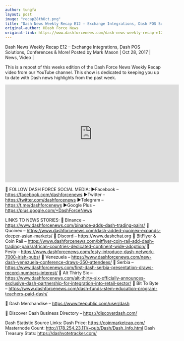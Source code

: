 ```yaml
---
author: tungfa
layout: post
image: "recap28thOct.png"
title: "Dash News Weekly Recap E12 – Exchange Integrations, Dash POS Solutions, Conferences & More!"
original-author: HDash Force News
original-link: https://www.dashforcenews.com/dash-news-weekly-recap-e12-exchange-integrations-dash-pos-solutions-conferences/
---
```


Dash News Weekly Recap E12 – Exchange Integrations, Dash POS Solutions, Conferences & More!
Posted by Mark Mason | Oct 28, 2017 | News, Video |     


This is a repost of this weeks edition of the Dash Force News Weekly Recap video from our YouTube channel. This show is dedicated to keeping you up to date with Dash news highlights from the past week.

<iframe width="560" height="315" src="https://www.youtube.com/embed/MWB-a1XXRFk" frameborder="0" gesture="media" allowfullscreen></iframe>

🚨 FOLLOW DASH FORCE SOCIAL MEDIA:
►Facebook – https://facebook.com/dashforcenews
►Twitter – https://twitter.com/dashforcenews
►Telegram – https://t.me/dashforcenews
►Google Plus – https://plus.google.com/+DashForceNews

LINKS TO NEWS STORIES:
🚩 Binance –https://www.dashforcenews.com/binance-adds-dash-trading-pairs/
🚩 Quoinex – https://www.dashforcenews.com/dash-added-quoinex-expands-deeper-asian-markets/
🚩 Discord – https://www.dashchat.org
🚩 BitFlyer & Coin Rail – https://www.dashforcenews.com/bitflyer-coin-rail-add-dash-trading-pairs/african-countries-dedicated-continent-wide-adoption/
🚩 Festy – https://www.dashforcenews.com/festy-introduce-dash-network-7000-irish-pubs/
🚩 Venezuela – https://www.dashforcenews.com/new-dash-venezuela-conference-draws-350-attendees/
🚩 Serbia – https://www.dashforcenews.com/first-dash-serbia-presentation-draws-record-numbers-interest/
🚩 Alt Thirty Six – https://www.dashforcenews.com/alt-thirty-six-officially-announces-exclusive-dash-partnership-for-integration-into-retail-sector/
🚩 Bit To Byte – https://www.dashforcenews.com/dash-funds-stem-education-program-teachers-paid-dash/

👚 Dash Merchandise – https://www.teepublic.com/user/dash

📒 Discover Dash Business Directory – https://discoverdash.com/

Dash Statistic Source Links:
Dash Price: https://coinmarketcap.com/
Masternode Count: http://178.254.23.111/~pub/Dash/Dash_Info.html
Dash Treasury Stats: https://dashvotetracker.com/
